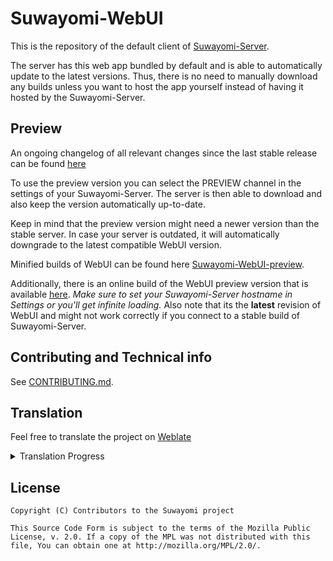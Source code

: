 # Suwayomi-WebUI
This is the repository of the default client of [Suwayomi-Server](https://github.com/Suwayomi/Suwayomi-Server).

The server has this web app bundled by default and is able to automatically update to the latest versions.
Thus, there is no need to manually download any builds unless you want to host the app yourself instead of having it hosted by the Suwayomi-Server.

## Preview
An ongoing changelog of all relevant changes since the last stable release can be found [here](https://github.com/Suwayomi/Suwayomi-WebUI/issues/749)

To use the preview version you can select the PREVIEW channel in the settings of your Suwayomi-Server.
The server is then able to download and also keep the version automatically up-to-date.

Keep in mind that the preview version might need a newer version than the stable server.
In case your server is outdated, it will automatically downgrade to the latest compatible WebUI version.

Minified builds of WebUI can be found here [Suwayomi-WebUI-preview](https://github.com/Suwayomi/Suwayomi-WebUI-preview).

Additionally, there is an online build of the WebUI preview version that is available [here](https://suwayomi-webui-preview.github.io/).
*Make sure to set your Suwayomi-Server hostname in Settings or you'll get infinite loading.* Also note that its the **latest** revision of WebUI and might not work correctly if you connect to a stable build of Suwayomi-Server.

## Contributing and Technical info
See [CONTRIBUTING.md](./CONTRIBUTING.md).

## Translation
Feel free to translate the project on [Weblate](https://hosted.weblate.org/projects/suwayomi/suwayomi-webui/)

<details><summary>Translation Progress</summary>
<a href="https://hosted.weblate.org/engage/suwayomi-webui/">
<img src="https://hosted.weblate.org/widgets/suwayomi/-/suwayomi-webui/multi-auto.svg" alt="Translation status" />
</a>
</details>

## License

    Copyright (C) Contributors to the Suwayomi project

    This Source Code Form is subject to the terms of the Mozilla Public
    License, v. 2.0. If a copy of the MPL was not distributed with this
    file, You can obtain one at http://mozilla.org/MPL/2.0/.
